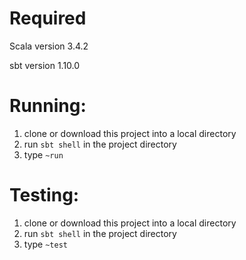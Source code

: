 # Required 
Scala version 3.4.2

sbt version 1.10.0

# Running:
1. clone or download this project into a local directory
2. run `sbt shell` in the project directory
3. type `~run`

# Testing:
1. clone or download this project into a local directory
2. run `sbt shell` in the project directory
3. type `~test`